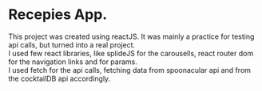 # Recepies App.
This project was created using reactJS. It was mainly a practice for testing api calls, but turned into a real project. \
I used few react libraries, like splideJS for the carousells, react router dom for the navigation links and for params. \
I used fetch for the api calls, fetching data from spoonacular api and from the cocktailDB api accordingly. 
